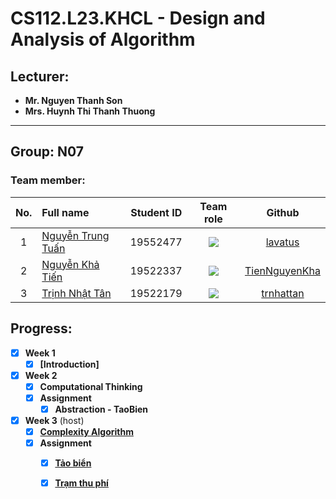 # CS112.L23.KHCL - Design and Analysis of Algorithm
## Lecturer:
- **Mr. Nguyen Thanh Son**   
- **Mrs. Huynh Thi Thanh Thuong**
---
## Group: N07

### Team member:
|No.| Full name         |Student ID       |Team role      |Github|
|:-:|:------------------|:---------:|:--------:|:-----------:|
| 1	|[Nguyễn Trung Tuấn](https://www.facebook.com/trungtuan.nguyen.509994)	| 19552477	| ![](https://img.shields.io/badge/-Leader-yellow) |[lavatus](https://github.com/lavatus)|
| 2	|[Nguyễn Khả Tiến](https://www.facebook.com/tiennguyenbangde)	| 19522337	| ![](https://img.shields.io/badge/-Member-yellow)  |[TienNguyenKha](https://github.com/TienNguyenKha)|
| 3	|[Trịnh Nhật Tân](https://www.facebook.com/8thJunie)	  | 19522179	| ![](https://img.shields.io/badge/-Member-yellow)  |[trnhattan](https://github.com/trnhattan)|

## Progress: 
- [x] **Week 1** 
  - [x] **[Introduction]**

- [x] **Week 2** 
  - [x] **Computational Thinking**
  - [x] **Assignment**
    - [x] **Abstraction - TaoBien**

- [x] **Week 3** (host)
  - [x] **[Complexity Algorithm](https://github.com/TienNguyenKha/CS112.L23.KHCL---Analysis-and-Design-of-Algorithms/tree/main/Presentation)**
  - [x] **Assignment**
    - [x] **[Tảo biển](https://github.com/TienNguyenKha/CS112.L23.KHCL---Analysis-and-Design-of-Algorithms/tree/main/Assignments/Week03)**
    - [x] **[Trạm thu phí](https://github.com/TienNguyenKha/CS112.L23.KHCL---Analysis-and-Design-of-Algorithms/tree/main/Assignments/Week03)**
  
